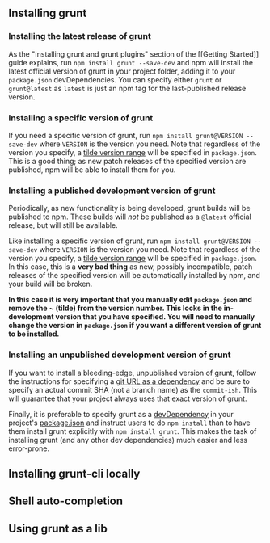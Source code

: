 ## Installing grunt

### Installing the latest release of grunt
As the "Installing grunt and grunt plugins" section of the [[Getting Started]] guide explains, run `npm install grunt --save-dev` and npm will install the latest official version of grunt in your project folder, adding it to your `package.json` devDependencies. You can specify either `grunt` or `grunt@latest` as `latest` is just an npm tag for the last-published release version.

### Installing a specific version of grunt
If you need a specific version of grunt, run `npm install grunt@VERSION --save-dev` where `VERSION` is the version you need. Note that regardless of the version you specify, a [tilde version range][] will be specified in `package.json`. This is a good thing; as new patch releases of the specified version are published, npm will be able to install them for you.

[tilde version range]: https://npmjs.org/doc/json.html#Tilde-Version-Ranges

### Installing a published development version of grunt
Periodically, as new functionality is being developed, grunt builds will be published to npm. These builds will _not_ be published as a `@latest` official release, but will still be available.

Like installing a specific version of grunt, run `npm install grunt@VERSION --save-dev` where `VERSION` is the version you need. Note that regardless of the version you specify, a [tilde version range][] will be specified in `package.json`. In this case, this is a **very bad thing** as new, possibly incompatible, patch releases of the specified version will be automatically installed by npm, and your build will be broken.

**In this case it is very important that you manually edit `package.json` and remove the ~ (tilde) from the version number. This locks in the in-development version that you have specified. You will need to manually change the version in `package.json` if you want a different version of grunt to be installed.**

### Installing an unpublished development version of grunt
If you want to install a bleeding-edge, unpublished version of grunt, follow the instructions for specifying a [git URL as a dependency](https://npmjs.org/doc/json.html#Git-URLs-as-Dependencies) and be sure to specify an actual commit SHA (not a branch name) as the `commit-ish`. This will guarantee that your project always uses that exact version of grunt.


Finally, it is preferable to specify grunt as a [devDependency](https://npmjs.org/doc/json.html#devDependencies) in your project's [package.json](https://npmjs.org/doc/json.html) and instruct users to do `npm install` than to have them install grunt explicitly with `npm install grunt`. This makes the task of installing grunt (and any other dev dependencies) much easier and less error-prone.


## Installing grunt-cli locally


## Shell auto-completion


## Using grunt as a lib

